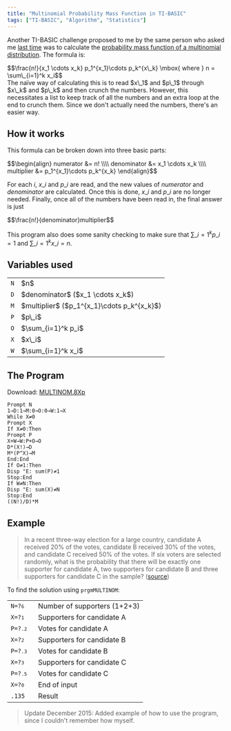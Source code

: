 ```yaml
---
title: "Multinomial Probability Mass Function in TI-BASIC"
tags: ["TI-BASIC", "Algorithm", "Statistics"]
---
```

<img src="/blog/post/tibasic-stat-multinom/MULTINOM.png" alt="" align="right"/>

Another TI-BASIC challenge proposed to me by the same person who asked me
[last time](/blog/post/tibasic-stat-lmode/) was to calculate the
[probability mass function of a multinomial distribution](http://en.wikipedia.org/wiki/Multinomial_distribution#Probability_mass_function). The formula is:
<div>$$\frac{n!}{x_1 \cdots x_k} p_1^{x_1}\cdots p_k^{x\_k}
    \mbox{ where }
    n = \sum\_{i=1}^k x_i$$</div>
The naïve way of calculating this is to read
$x\_1$ and $p\_1$ through $x\_k$ and $p\_k$ and then crunch the numbers.
However, this necessitates a list to keep track of all the numbers and
an extra loop at the end to crunch them. Since we don't actually need
the numbers, there's an easier way.
<!--more-->

## How it works
This formula can be broken down into three basic parts:

<div>$$\begin{align}
numerator &= n! \\\\
denominator &= x_1 \cdots x_k \\\\
multiplier &= p_1^{x_1}\cdots p_k^{x_k}
\end{align}$$</div>

For each $i$, $x\_i$ and $p\_i$ are read, and the new values of $numerator$
and $denominator$ are calculated. Once this is done, $x\_i$ and $p\_i$ are no longer needed.
Finally, once all of the numbers have been read in, the final answer is just
<div>$$\frac{n!}{denominator}multiplier$$</div>

This program also does some sanity checking to make sure that
$\sum\_{i=1}^k p\_i = 1$ and $\sum\_{i=1}^k x\_i = n$.

## Variables used
<table class="table table-condensed">
	<tr><td><code>N</code></td><td>$n$</td></tr>
	<tr><td><code>D</code></td><td>$denominator$ ($x_1 \cdots x_k$)</td></tr>
	<tr><td><code>M</code></td><td>$multiplier$ ($p_1^{x_1}\cdots p_k^{x_k}$)</td></tr>
	<tr><td><code>P</code></td><td>$p\_i$</td></tr>
	<tr><td><code>O</code></td><td>$\sum_{i=1}^k p_i$</td></tr>
	<tr><td><code>X</code></td><td>$x\_i$</td></tr>
	<tr><td><code>W</code></td><td>$\sum_{i=1}^k x_i$</td></tr>
</table>

## The Program
Download: [MULTINOM.8Xp](./MULTINOM.8Xp) 

	Prompt N
	1→D:1→M:0→O:0→W:1→X
	While X≠0
	Prompt X
	If X≠0:Then
	Prompt P
	X+W→W:P+O→O
	D*(X!)→D
	M*(P^X)→M
	End:End
	If O≠1:Then
	Disp "E: sum(P)≠1
	Stop:End
	If W≠N:Then
	Disp "E: sum(X)≠N
	Stop:End
	((N!)/D)*M

## Example
> In a recent three-way election for a large country, candidate A received 20% of the votes, candidate B received 30% of the votes, and candidate C received 50% of the votes. If six voters are selected randomly, what is the probability that there will be exactly one supporter for candidate A, two supporters for candidate B and three supporters for candidate C in the sample?
> (<a href="https://en.wikipedia.org/wiki/Multinomial_distribution#Example">source</a>)

To find the solution using `prgmMULTINOM`:
<table class="table table-compact">
	<tr><td><code>N=?<kbd>6</kbd>  </td><td> Number of supporters (1+2+3)</td></tr>
	<tr><td><code>X=?<kbd>1</kbd>  </td><td> Supporters for candidate A</td></tr>
	<tr><td><code>P=?<kbd>.2</kbd> </td><td> Votes for candidate A</td></tr>
	<tr><td><code>X=?<kbd>2</kbd>  </td><td> Supporters for candidate B</td></tr>
	<tr><td><code>P=?<kbd>.3</kbd> </td><td> Votes for candidate B</td></tr>
	<tr><td><code>X=?<kbd>3</kbd>  </td><td> Supporters for candidate C</td></tr>
	<tr><td><code>P=?<kbd>.5</kbd> </td><td> Votes for candidate C</td></tr>
	<tr><td><code>X=?<kbd>0</kbd>  </td><td> End of input</td></tr>
	<tr><td><code>.135</td><td> Result</td></tr>
</table>

> Update December 2015: Added example of how to use the program, since I couldn't remember how myself.

